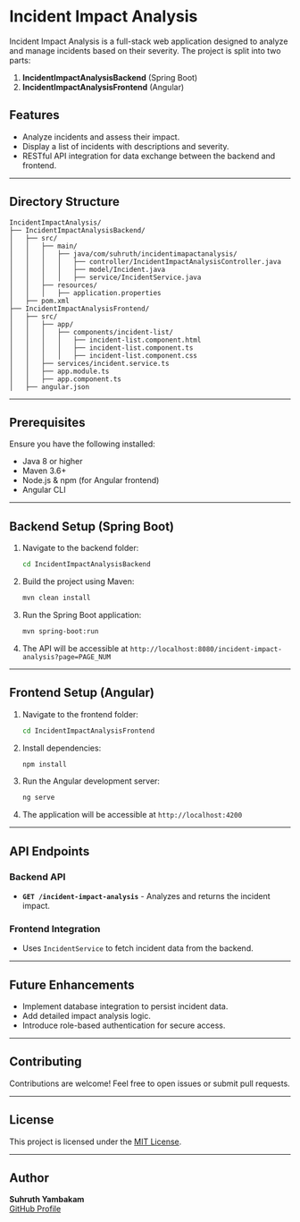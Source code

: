 # Incident Impact Analysis

Incident Impact Analysis is a full-stack web application designed to analyze and manage incidents based on their severity. The project is split into two parts:

1. **IncidentImpactAnalysisBackend** (Spring Boot)
2. **IncidentImpactAnalysisFrontend** (Angular)

## Features
- Analyze incidents and assess their impact.
- Display a list of incidents with descriptions and severity.
- RESTful API integration for data exchange between the backend and frontend.

---

## Directory Structure
```
IncidentImpactAnalysis/
├── IncidentImpactAnalysisBackend/
│   ├── src/
│   │   ├── main/
│   │   │   ├── java/com/suhruth/incidentimapactanalysis/
│   │   │   │   ├── controller/IncidentImpactAnalysisController.java
│   │   │   │   ├── model/Incident.java
│   │   │   │   ├── service/IncidentService.java
│   │   ├── resources/
│   │   │   ├── application.properties
│   ├── pom.xml
├── IncidentImpactAnalysisFrontend/
│   ├── src/
│   │   ├── app/
│   │   │   ├── components/incident-list/
│   │   │   │   ├── incident-list.component.html
│   │   │   │   ├── incident-list.component.ts
│   │   │   │   ├── incident-list.component.css
│   │   ├── services/incident.service.ts
│   │   ├── app.module.ts
│   │   ├── app.component.ts
│   ├── angular.json
```

---

## Prerequisites
Ensure you have the following installed:
- Java 8 or higher
- Maven 3.6+
- Node.js & npm (for Angular frontend)
- Angular CLI

---

## Backend Setup (Spring Boot)
1. Navigate to the backend folder:
   ```bash
   cd IncidentImpactAnalysisBackend
   ```
2. Build the project using Maven:
   ```bash
   mvn clean install
   ```
3. Run the Spring Boot application:
   ```bash
   mvn spring-boot:run
   ```
4. The API will be accessible at `http://localhost:8080/incident-impact-analysis?page=PAGE_NUM`

---

## Frontend Setup (Angular)
1. Navigate to the frontend folder:
   ```bash
   cd IncidentImpactAnalysisFrontend
   ```
2. Install dependencies:
   ```bash
   npm install
   ```
3. Run the Angular development server:
   ```bash
   ng serve
   ```
4. The application will be accessible at `http://localhost:4200`

---

## API Endpoints
### Backend API
- **`GET /incident-impact-analysis`** - Analyzes and returns the incident impact.

### Frontend Integration
- Uses `IncidentService` to fetch incident data from the backend.

---

## Future Enhancements
- Implement database integration to persist incident data.
- Add detailed impact analysis logic.
- Introduce role-based authentication for secure access.

---

## Contributing
Contributions are welcome! Feel free to open issues or submit pull requests.

---

## License
This project is licensed under the [MIT License](LICENSE).

---

## Author
**Suhruth Yambakam**  
[GitHub Profile](https://github.com/SuhruthY)

